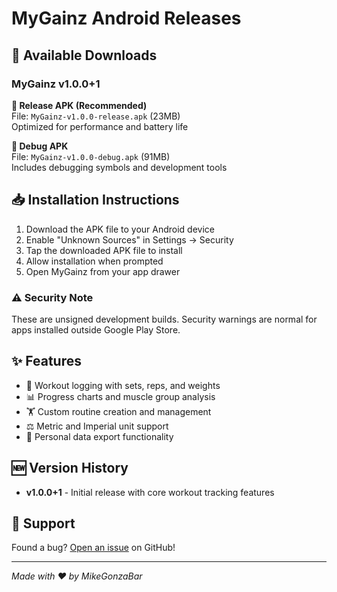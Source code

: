 # MyGainz Android Releases

## 📱 Available Downloads

### MyGainz v1.0.0+1

**🚀 Release APK (Recommended)**  
File: `MyGainz-v1.0.0-release.apk` (23MB)  
Optimized for performance and battery life

**🔧 Debug APK**  
File: `MyGainz-v1.0.0-debug.apk` (91MB)  
Includes debugging symbols and development tools

## 📥 Installation Instructions

1. Download the APK file to your Android device
2. Enable "Unknown Sources" in Settings → Security
3. Tap the downloaded APK file to install
4. Allow installation when prompted
5. Open MyGainz from your app drawer

### ⚠️ Security Note
These are unsigned development builds. Security warnings are normal for apps installed outside Google Play Store.

## ✨ Features

- 💪 Workout logging with sets, reps, and weights
- 📊 Progress charts and muscle group analysis  
- 🏋️ Custom routine creation and management
- ⚖️ Metric and Imperial unit support
- 📂 Personal data export functionality

## 🆕 Version History

- **v1.0.0+1** - Initial release with core workout tracking features

## 🐛 Support

Found a bug? [Open an issue](https://github.com/MikeGonzaBar/MyGainz/issues) on GitHub!

---
*Made with ❤️ by MikeGonzaBar* 